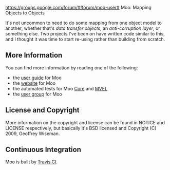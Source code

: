 https://groups.google.com/forum/#!forum/moo-user# Moo: Mapping Objects to Objects

It's not uncommon to need to do some mapping from one object model to another, whether that's
_data transfer objects_, an _anti-corruption layer_, or something else.  Two projects I've been on
have written code similar to this, and I thought it was time to start re-using rather than
building from scratch.

## More Information

You can find more information by reading one of the following:

* the [user guide][moo-guide] for Moo  
* the [website][moo-site] for Moo   
* the automated tests for Moo [Core][core-tests] and [MVEL][mvel-tests]
* the [user group][moo-group] for Moo

## License and Copyright

More information on the copyright and license can be found in NOTICE and LICENSE respectively, but basically
it's BSD licensed and Copyright (C) 2009, Geoffrey Wiseman.

## Continuous Integration

Moo is built by [Travis CI][travis].

[core-tests]: https://github.com/geoffreywiseman/Moo/tree/master/moo-core/src/test/java/com/codiform/moo/ "Tests for Moo Core (github.com)"
[mvel-tests]: https://github.com/geoffreywiseman/Moo/tree/master/moo-mvel/src/test/java/com/codiform/moo/ "Tests for Moo MVEL (github.com)"
[travis]: http://travis-ci.org/#!/geoffreywiseman/Moo "Moo's Continuous Integration (travis-ci.org)"
[moo-guide]: http://wiki.github.com/geoffreywiseman/Moo/user-guide "Moo's User Guide (github.com)"
[moo-site]: http://geoffreywiseman.github.io/Moo "Moo's Website (github.io)"
[moo-group]: https://groups.google.com/forum/#!forum/moo-user "Moo's User Group (groups.google.com)"